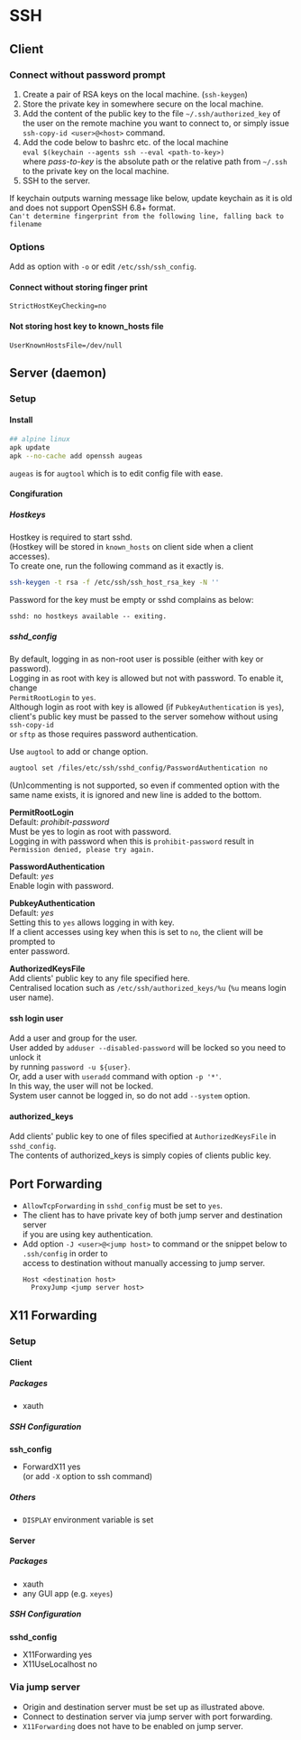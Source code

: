 # SSH

## Client

### Connect without password prompt
1. Create a pair of RSA keys on the local machine. (`ssh-keygen`)
1. Store the private key in somewhere secure on the local machine.
1. Add the content of the public key to the file `~/.ssh/authorized_key` of the user
on the remote machine you want to connect to,
or simply issue `ssh-copy-id <user>@<host>` command.
1. Add the code below to bashrc etc. of the local machine  
`eval $(keychain --agents ssh --eval <path-to-key>)`  
where *pass-to-key* is the absolute path or the relative path from `~/.ssh` to the private key on
the local machine.  
1. SSH to the server.

If keychain outputs warning message like below, update keychain as it is old and does not support
OpenSSH 6.8+ format.  
`Can't determine fingerprint from the following line, falling back to filename`

### Options 
Add as option with `-o` or edit `/etc/ssh/ssh_config`.

#### Connect without storing finger print  
`StrictHostKeyChecking=no`

#### Not storing host key to known_hosts file
`UserKnownHostsFile=/dev/null`

## Server (daemon)

### Setup

#### Install
```sh
## alpine linux
apk update
apk --no-cache add openssh augeas
```
`augeas` is for `augtool` which is to edit config file with ease.

#### Congifuration

##### Hostkeys
Hostkey is required to start sshd.  
(Hostkey will be stored in `known_hosts` on client side when a client accesses).  
To create one, run the following command as it exactly is.  
```sh
ssh-keygen -t rsa -f /etc/ssh/ssh_host_rsa_key -N ''
```
Password for the key must be empty or sshd complains as below:
```
sshd: no hostkeys available -- exiting.
```

##### sshd_config
By default, logging in as non-root user is possible (either with key or password).  
Logging in as root with key is allowed but not with password. To enable it, change  
`PermitRootLogin` to `yes`.  
Although login as root with key is allowed (if `PubkeyAuthentication` is `yes`),  
client's public key must be passed to the server somehow without using `ssh-copy-id`  
or `sftp` as those requires password authentication.  

Use `augtool` to add or change option.  
```sh
augtool set /files/etc/ssh/sshd_config/PasswordAuthentication no
```
(Un)commenting is not supported, so even if commented option with the same name exists,
it is ignored and new line is added to the bottom.

**PermitRootLogin**  
Default: _prohibit-password_  
Must be yes to login as root with password.  
Logging in with password when this is `prohibit-password` result in `Permission denied, please try again.`

**PasswordAuthentication**  
Default: _yes_  
Enable login with password.  

**PubkeyAuthentication**  
Default: _yes_  
Setting this to `yes` allows logging in with key.  
If a client accesses using key when this is set to `no`, the client will be prompted to  
enter password.

**AuthorizedKeysFile**  
Add clients' public key to any file specified here.  
Centralised location such as `/etc/ssh/authorized_keys/%u` (`%u` means login user name).

#### ssh login user
Add a user and group for the user.  
User added by `adduser --disabled-password` will be locked so you need to unlock it  
by running `password -u ${user}`.  
Or, add a user with `useradd` command with option `-p '*'`.  
In this way, the user will not be locked.  
System user cannot be logged in, so do not add `--system` option.

#### authorized_keys
Add clients' public key to one of files specified at `AuthorizedKeysFile` in `sshd_config`.  
The contents of authorized_keys is simply copies of clients public key.

## Port Forwarding
- `AllowTcpForwarding` in `sshd_config` must be set to `yes`.
- The client has to have private key of both jump server and destination server  
  if you are using key authentication.
- Add option `-J <user>@<jump host>` to command or the snippet below to `.ssh/config` in order to  
  access to destination without manually accessing to jump server.
  ```
  Host <destination host>
    ProxyJump <jump server host>
  ```

## X11 Forwarding

### Setup

#### Client

##### Packages
- xauth

##### SSH Configuration
**ssh_config**  
- ForwardX11 yes  
  (or add `-X` option to ssh command)

##### Others
- `DISPLAY` environment variable is set

#### Server

##### Packages
- xauth
- any GUI app (e.g. `xeyes`)

##### SSH Configuration
**sshd_config**  
- X11Forwarding yes
- X11UseLocalhost no

### Via jump server
- Origin and destination server must be set up as illustrated above.
- Connect to destination server via jump server with port forwarding.
- `X11Forwarding` does not have to be enabled on jump server.
